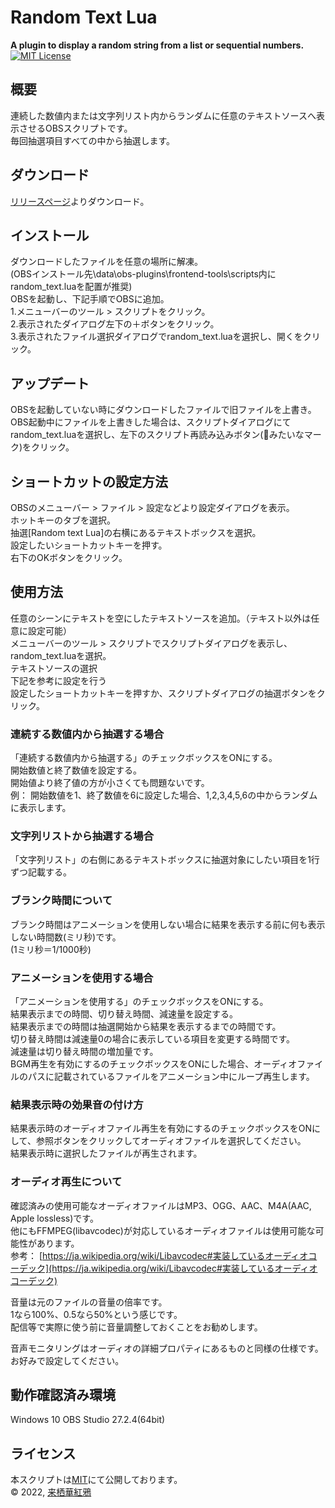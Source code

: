 # Random Text Lua
**A plugin to display a random string from a list or sequential numbers.**  
[![MIT License](https://img.shields.io/badge/license-MIT-blue)](LICENSE)

## 概要
連続した数値内または文字列リスト内からランダムに任意のテキストソースへ表示させるOBSスクリプトです。  
毎回抽選項目すべての中から抽選します。

## ダウンロード
[リリースページ](https://github.com/KaguaKurusu/obs-random-text-lua/releases/)よりダウンロード。

## インストール
ダウンロードしたファイルを任意の場所に解凍。  
(OBSインストール先\data\obs-plugins\frontend-tools\scripts内にrandom_text.luaを配置が推奨)  
OBSを起動し、下記手順でOBSに追加。  
1.メニューバーのツール > スクリプトをクリック。  
2.表示されたダイアログ左下の＋ボタンをクリック。  
3.表示されたファイル選択ダイアログでrandom_text.luaを選択し、開くをクリック。

## アップデート
OBSを起動していない時にダウンロードしたファイルで旧ファイルを上書き。  
OBS起動中にファイルを上書きした場合は、スクリプトダイアログにてrandom_text.luaを選択し、左下のスクリプト再読み込みボタン(🔄みたいなマーク)をクリック。

## ショートカットの設定方法
OBSのメニューバー > ファイル > 設定などより設定ダイアログを表示。  
ホットキーのタブを選択。  
抽選[Random text Lua]の右横にあるテキストボックスを選択。  
設定したいショートカットキーを押す。  
右下のOKボタンをクリック。

## 使用方法
任意のシーンにテキストを空にしたテキストソースを追加。（テキスト以外は任意に設定可能）  
メニューバーのツール > スクリプトでスクリプトダイアログを表示し、random_text.luaを選択。  
テキストソースの選択  
下記を参考に設定を行う  
設定したショートカットキーを押すか、スクリプトダイアログの抽選ボタンをクリック。

### 連続する数値内から抽選する場合  
「連続する数値内から抽選する」のチェックボックスをONにする。  
開始数値と終了数値を設定する。  
開始値より終了値の方が小さくても問題ないです。  
例： 開始数値を1、終了数値を6に設定した場合、1,2,3,4,5,6の中からランダムに表示します。

### 文字列リストから抽選する場合
「文字列リスト」の右側にあるテキストボックスに抽選対象にしたい項目を1行ずつ記載する。

### ブランク時間について
ブランク時間はアニメーションを使用しない場合に結果を表示する前に何も表示しない時間数(ミリ秒)です。  
(1ミリ秒＝1/1000秒)

### アニメーションを使用する場合
「アニメーションを使用する」のチェックボックスをONにする。  
結果表示までの時間、切り替え時間、減速量を設定する。  
結果表示までの時間は抽選開始から結果を表示するまでの時間です。  
切り替え時間は減速量0の場合に表示している項目を変更する時間です。  
減速量は切り替え時間の増加量です。  
BGM再生を有効にするのチェックボックスをONにした場合、オーディオファイルのパスに記載されているファイルをアニメーション中にループ再生します。

### 結果表示時の効果音の付け方
結果表示時のオーディオファイル再生を有効にするのチェックボックスをONにして、参照ボタンをクリックしてオーディオファイルを選択してください。  
結果表示時に選択したファイルが再生されます。

### オーディオ再生について
確認済みの使用可能なオーディオファイルはMP3、OGG、AAC、M4A(AAC, Apple lossless)です。  
他にもFFMPEG(libavcodec)が対応しているオーディオファイルは使用可能な可能性があります。  
参考： [https://ja.wikipedia.org/wiki/Libavcodec#実装しているオーディオコーデック](https://ja.wikipedia.org/wiki/Libavcodec#実装しているオーディオコーデック)  
  
音量は元のファイルの音量の倍率です。  
1なら100%、0.5なら50%という感じです。  
配信等で実際に使う前に音量調整しておくことをお勧めします。
  
音声モニタリングはオーディオの詳細プロパティにあるものと同様の仕様です。  
お好みで設定してください。

## 動作確認済み環境
Windows 10 OBS Studio 27.2.4(64bit)

## ライセンス
本スクリプトは[MIT](LICENSE)にて公開しております。  
&copy; 2022, [来栖華紅鴉](https://twitter.com/kagua_kurusu)